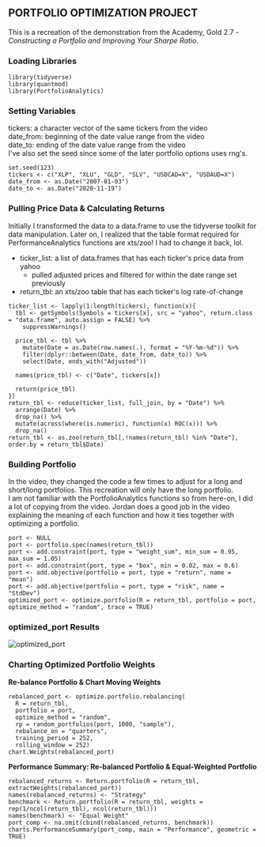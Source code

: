 ## PORTFOLIO OPTIMIZATION PROJECT

This is a recreation of the demonstration from the Academy, Gold 2.7 - *Constructing a Portfolio and Improving Your Sharpe Ratio*.

### Loading Libraries

```
library(tidyverse)
library(quantmod)
library(PortfolioAnalytics)
```

### Setting Variables
tickers: a character vector of the same tickers from the video  
date_from: beginning of the date value range from the video  
date_to: ending of the date value range from the video   
I've also set the seed since some of the later portfolio options uses rng's.

```
set.seed(123)
tickers <- c("XLP", "XLU", "GLD", "SLV", "USDCAD=X", "USDAUD=X")
date_from <- as.Date("2007-01-03")
date_to <- as.Date("2020-11-19")
```

### Pulling Price Data & Calculating Returns
Initially I transformed the data to a data.frame to use the tidyverse toolkit for data manipulation. Later on, I realized that the table format required for PerformanceAnalytics functions are xts/zoo! I had to change it back, lol.
- ticker_list: a list of data.frames that has each ticker's price data from yahoo
  - pulled adjusted prices and filtered for within the date range set previously
- return_tbl: an xts/zoo table that has each ticker's log rate-of-change

```
ticker_list <- lapply(1:length(tickers), function(x){
  tbl <- getSymbols(Symbols = tickers[x], src = "yahoo", return.class = "data.frame", auto.assign = FALSE) %>%
    suppressWarnings()
  
  price_tbl <- tbl %>%
    mutate(Date = as.Date(row.names(.), format = "%Y-%m-%d")) %>%
    filter(dplyr::between(Date, date_from, date_to)) %>%
    select(Date, ends_with("Adjusted")) 
  
  names(price_tbl) <- c("Date", tickers[x])
  
  return(price_tbl)
})
return_tbl <- reduce(ticker_list, full_join, by = "Date") %>%
  arrange(Date) %>%
  drop_na() %>%
  mutate(across(where(is.numeric), function(x) ROC(x))) %>%
  drop_na() 
return_tbl <- as.zoo(return_tbl[,!names(return_tbl) %in% "Date"], order.by = return_tbl$Date)
```

### Building Portfolio
In the video, they changed the code a few times to adjust for a long and short/long portfolios. This recreation will only have the long portfolio.  
I am not familiar with the PortfolioAnalytics functions so from here-on, I did a lot of copying from the video. Jordan does a good job in the video explaining the meaning of each function and how it ties together with optimizing a portfolio. 

```
port <- NULL
port <- portfolio.spec(names(return_tbl))
port <- add.constraint(port, type = "weight_sum", min_sum = 0.95, max_sum = 1.05)
port <- add.constraint(port, type = "box", min = 0.02, max = 0.6)
port <- add.objective(portfolio = port, type = "return", name = "mean")
port <- add.objective(portfolio = port, type = "risk", name = "StdDev")
optimized_port <- optimize.portfolio(R = return_tbl, portfolio = port, optimize_method = "random", trace = TRUE)
```
### optimized_port Results 

![optimized_port](https://i.gyazo.com/8d0e8aeef57047f8dea6ac5c9a8cccde.png)

### Charting Optimized Portfolio Weights




**Re-balance Portfolio & Chart Moving Weights**

```
rebalanced_port <- optimize.portfolio.rebalancing(
  R = return_tbl,
  portfolio = port,
  optimize_method = "random",
  rp = random_portfolios(port, 1000, "sample"),
  rebalance_on = "quarters",
  training_period = 252,
  rolling_window = 252)
chart.Weights(rebalanced_port)
```

**Performance Summary: Re-balanced Portfolio & Equal-Weighted Portfolio**

```
rebalanced_returns <- Return.portfolio(R = return_tbl, extractWeights(rebalanced_port))
names(rebalanced_returns) <- "Strategy"
benchmark <- Return.portfolio(R = return_tbl, weights = rep(1/ncol(return_tbl), ncol(return_tbl)))
names(benchmark) <- "Equal Weight"
port_comp <- na.omit(cbind(rebalanced_returns, benchmark))
charts.PerformanceSummary(port_comp, main = "Performance", geometric = TRUE)
```
